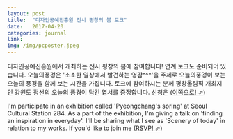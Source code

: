 ```yaml
---
layout: post
title:  "디자인공예진흥원 전시 평창의 봄 토크"
date:   2017-04-20
categories: journal
link: 
img: /img/pcposter.jpeg
---
```

디자인공예진흥원에서 개최하는 전시 평창의 봄에 참여합니다! 연계 토크도 준비되어 있습니다. 오늘의풍경은 '소소한 일상에서 발견하는 영감^^*'을 주제로 오늘의풍경이 보는 오늘의 풍경을 함께 보는 시간을 가집니다. 토크에 참여하시는 분께 평창올림픽 개최지인 강원도 정선의 오늘의 풍경이 담긴 엽서를 증정합니다. 신청은 ([이쪽으로! &neArr;](https://www.kcdf.kr/kcdf/im/notice/notice_1/bbs/bbsView.do?bbs_seq_n=2284&bbs_cd_n=1&currentPage=0&search_key_n=&search_val_v=&cate_n=&dept_v=))

I'm participate in an exhibition called 'Pyeongchang's spring' at Seoul Cultural Station 284. As a part of the exhibition, I'm giving a talk on 'finding an inspiration in everyday'. I'll be sharing what I see as 'Scenery of today' in relation to my works. If you'd like to join me ([RSVP! &neArr;](https://www.kcdf.kr/kcdf/im/notice/notice_1/bbs/bbsView.do?bbs_seq_n=2284&bbs_cd_n=1&currentPage=0&search_key_n=&search_val_v=&cate_n=&dept_v=))
